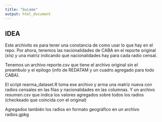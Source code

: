 ```yaml
---
title: "Guiame"
output: html_document
---
```



## IDEA 
Este archivito es para tener una constancia de como usar lo que hay en el repo. Por ahora, tenemos las nacionalidades de CABA en el reporte original (xls) y una matriz indicando qué nacionalidades hay para cada radio censal. 

Tenemos un archivo reporte.csv que tiene el archivo original sin el preambulo y el epilogo (info de REDATAM y un cuadro agregado para todo CABA).

El script rearma_dataset.R toma ese archivo y arma una matriz nueva con radios censales en las filas y nacionalidades en las columnas. Y un archivo resumen.csv que indica los valores agregados sobre todos los radios (checkeado que coincida con el original)

Agregados también los radios en formato geográfico en un archivo radios.gpkg
